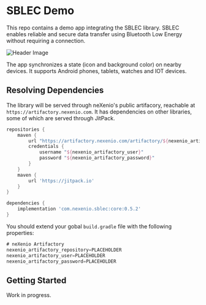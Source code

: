 SBLEC Demo
============================

This repo contains a demo app integrating the SBLEC library. SBLEC enables reliable and secure data transfer using Bluetooth Low Energy without requiring a connection.

![Header Image](https://raw.githubusercontent.com/neXenio/SBLEC-Demo/master/media/demo_short.gif)

The app synchronizes a state (icon and background color) on nearby devices. It supports Android phones, tablets, watches and IOT devices.

## Resolving Dependencies

The library will be served through neXenio's public artifacory, reachable at `https://artifactory.nexenio.com`. It has dependencies on other libraries, some of which are served through JitPack.

```gradle
repositories {
    maven {
        url "https://artifactory.nexenio.com/artifactory/${nexenio_artifactory_repository}/"
        credentials { 
            username "${nexenio_artifactory_user}" 
            password "${nexenio_artifactory_password}"
        }
    }
    maven {
        url 'https://jitpack.io'
    }
}

dependencies {
    implementation 'com.nexenio.sblec:core:0.5.2'
}
```

You should extend your gobal `build.gradle` file with the following properties:

```gradle
# neXenio Artifactory
nexenio_artifactory_repository=PLACEHOLDER
nexenio_artifactory_user=PLACEHOLDER
nexenio_artifactory_password=PLACEHOLDER
```

## Getting Started

Work in progress.